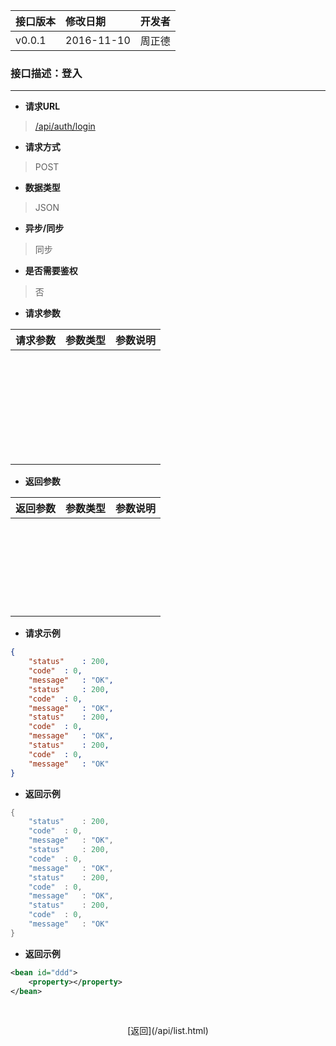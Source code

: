 <link href="../css/style.css" type="text/css" rel="stylesheet">


|  接口版本     |     修改日期 |    开发者   |
| :------------| :-----------| :-----------|
|v0.0.1 | 2016-11-10| 周正德|

### 接口描述：登入
---

- **请求URL**
>[/api/auth/login](#)

- **请求方式** 
>POST

- **数据类型** 
>JSON

- **异步/同步** 
>同步

- **是否需要鉴权** 
>否




- **请求参数**

|  请求参数     |     参数类型 |    参数说明   |
| :------------| :-----------| :-----------|
|&nbsp; | &nbsp;| &nbsp;|
|&nbsp; | &nbsp;| &nbsp;|
|&nbsp; | &nbsp;| &nbsp;|
|&nbsp; | &nbsp;| &nbsp;|
|&nbsp; | &nbsp;| &nbsp;|
|&nbsp; | &nbsp;| &nbsp;|
|&nbsp; | &nbsp;| &nbsp;|

- **返回参数**

| 返回参数      |     参数类型 |   参数说明   |
| :------------| :-----------| :-----------|
|&nbsp; | &nbsp;| &nbsp;|
|&nbsp; | &nbsp;| &nbsp;|
|&nbsp; | &nbsp;| &nbsp;|
|&nbsp; | &nbsp;| &nbsp;|
|&nbsp; | &nbsp;| &nbsp;|
|&nbsp; | &nbsp;| &nbsp;|



- **请求示例**

```json
{
	"status"	: 200,
	"code"	: 0,
	"message"	: "OK",
	"status"	: 200,
	"code"	: 0,
	"message"	: "OK",
	"status"	: 200,
	"code"	: 0,
	"message"	: "OK",
	"status"	: 200,
	"code"	: 0,
	"message"	: "OK"
}
```	

- **返回示例**

```java
{
	"status"	: 200,
	"code"	: 0,
	"message"	: "OK",
	"status"	: 200,
	"code"	: 0,
	"message"	: "OK",
	"status"	: 200,
	"code"	: 0,
	"message"	: "OK",
	"status"	: 200,
	"code"	: 0,
	"message"	: "OK"
}
```	

- **返回示例**

```xml
<bean id="ddd">
	<property></property>
</bean>
```	

<center>
<p>&nbsp;</p>
<p>[返回](/api/list.html) 
<p>&nbsp;</p>
</center>